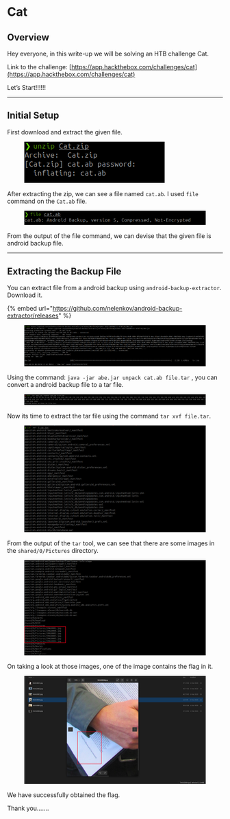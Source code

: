 # Cat

## Overview

Hey everyone, in this write-up we will be solving an HTB challenge Cat.

Link to the challenge: [https://app.hackthebox.com/challenges/cat](https://app.hackthebox.com/challenges/cat)

Let’s Start!!!!!!

***

## Initial Setup

First download and extract the given file.

<figure><img src="../.gitbook/assets/Untitled (11).png" alt=""><figcaption></figcaption></figure>

After extracting the zip, we can see a file named `cat.ab`. I used `file` command on the `Cat.ab` file.

<figure><img src="../.gitbook/assets/Untitled 1 (11).png" alt=""><figcaption></figcaption></figure>

From the output of the file command, we can devise that the given file is android backup file.

***

## Extracting the Backup File

You can extract file from a android backup using `android-backup-extractor`. Download it.

{% embed url="https://github.com/nelenkov/android-backup-extractor/releases" %}

<figure><img src="../.gitbook/assets/Untitled 2 (11).png" alt=""><figcaption></figcaption></figure>

Using the command: `java -jar abe.jar unpack cat.ab file.tar` , you can convert a android backup file to a tar file.

<figure><img src="../.gitbook/assets/Untitled 3 (11).png" alt=""><figcaption></figcaption></figure>

Now its time to extract the tar file using the command `tar xvf file.tar`.

<figure><img src="../.gitbook/assets/Untitled 4 (11).png" alt=""><figcaption></figcaption></figure>

From the output of the `tar` tool, we can see that there are some images in the `shared/0/Pictures` directory.

<figure><img src="../.gitbook/assets/Untitled 5 (11).png" alt=""><figcaption></figcaption></figure>

On taking a look at those images, one of the image contains the flag in it.

<figure><img src="../.gitbook/assets/Untitled 6 (11).png" alt=""><figcaption></figcaption></figure>

We have successfully obtained the flag.

Thank you…….
